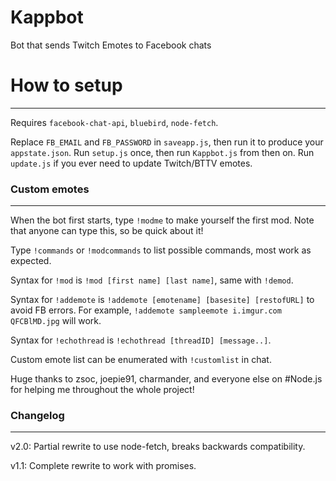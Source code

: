# Kappbot

Bot that sends Twitch Emotes to Facebook chats

# How to setup
-----
Requires `facebook-chat-api`, `bluebird`, `node-fetch`.

Replace `FB_EMAIL` and `FB_PASSWORD` in `saveapp.js`, then run it to produce your `appstate.json`. Run `setup.js` once, then run `Kappbot.js` from then on. Run `update.js` if you ever need to update Twitch/BTTV emotes.

### Custom emotes
-----
When the bot first starts, type `!modme` to make yourself the first mod. Note that anyone can type this, so be quick about it!

Type `!commands` or `!modcommands` to list possible commands, most work as expected.

Syntax for `!mod` is `!mod [first name] [last name]`, same with `!demod`.

Syntax for `!addemote` is `!addemote [emotename] [basesite] [restofURL]` to avoid FB errors. For example, `!addemote sampleemote i.imgur.com QFCBlMD.jpg` will work.

Syntax for `!echothread` is `!echothread [threadID] [message..]`. 

Custom emote list can be enumerated with `!customlist` in chat.

Huge thanks to zsoc, joepie91, charmander, and everyone else on #Node.js for helping me throughout the whole project!

### Changelog
-----
v2.0: Partial rewrite to use node-fetch, breaks backwards compatibility.

v1.1: Complete rewrite to work with promises.